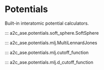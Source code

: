 # Potentials

Built-in interatomic potential calculators.

::: a2c_ase.potentials.soft_sphere.SoftSphere

::: a2c_ase.potentials.mlj.MultiLennardJones

::: a2c_ase.potentials.mlj.cutoff_function

::: a2c_ase.potentials.mlj.d_cutoff_function
